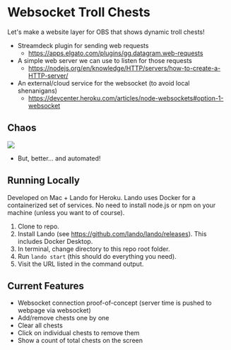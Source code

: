 # Websocket Troll Chests

Let's make a website layer for OBS that shows dynamic troll chests!

- Streamdeck plugin for sending web requests
  - https://apps.elgato.com/plugins/gg.datagram.web-requests
- A simple web server we can use to listen for those requests
  - https://nodejs.org/en/knowledge/HTTP/servers/how-to-create-a-HTTP-server/
- An external/cloud service for the websocket (to avoid local shenanigans)
  - https://devcenter.heroku.com/articles/node-websockets#option-1-websocket

## Chaos
<img src="https://pbs.twimg.com/media/FO_T7O5XwAM6oFV?format=png&name=small" />

- But, better... and automated!

## Running Locally

Developed on Mac + Lando for Heroku. Lando uses Docker for a containerized set of services. No need to install node.js or npm on your machine (unless you want to of course).

1. Clone to repo.
2. Install Lando (see https://github.com/lando/lando/releases). This includes Docker Desktop.
3. In terminal, change directory to this repo root folder.
4. Run `lando start` (this should do everything you need).
5. Visit the URL listed in the command output.

## Current Features

- Websocket connection proof-of-concept (server time is pushed to webpage via websocket)
- Add/remove chests one by one
- Clear all chests
- Click on individual chests to remove them
- Show a count of total chests on the screen